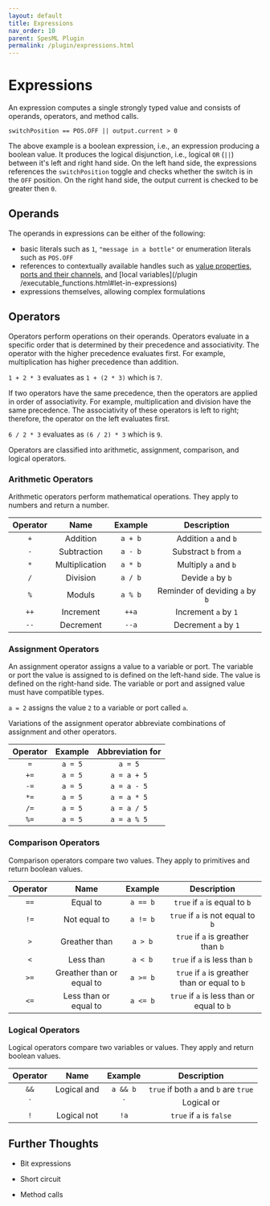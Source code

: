 ```yaml
---
layout: default
title: Expressions
nav_order: 10
parent: SpesML Plugin
permalink: /plugin/expressions.html
---
```


# Expressions

An expression computes a single strongly typed value and consists of operands, 
operators, and method calls.

```
switchPosition == POS.OFF || output.current > 0
```

The above example is a boolean expression, i.e., an expression producing a 
boolean value. It produces the logical disjunction, i.e., logical `OR` (`||`) 
between it's left and right hand side. On the left hand side, the expressions 
references the `switchPosition` toggle and checks whether the switch is in the 
`OFF` position. On the right hand side, the output current is checked to be 
greater then `0`.

## Operands

The operands in expressions can be either of the following:
- basic literals such as `1`, `"message in a bottle"` or enumeration literals 
such as `POS.OFF`
- references to contextually available handles such as [value properties](
/plugin/spes_sysml_mapping.html#universal-interface-model), [ports and their
channels](/plugin/universal_interface_model.html), and [local variables](/plugin
/executable_functions.html#let-in-expressions)
- expressions themselves, allowing complex formulations

## Operators

Operators perform operations on their operands. Operators evaluate in a specific 
order that is determined by their precedence and associativity. The operator 
with the higher precedence evaluates first. For example, multiplication has 
higher precedence than addition.

`1 + 2 * 3` evaluates as `1 + (2 * 3)` which is `7`.

If two operators have the same precedence, then the operators are applied in 
order of associativity. For example, multiplication and division have the same 
precedence. The associativity of these operators is left to right; therefore, 
the operator on the left evaluates first.

`6 / 2 * 3` evaluates as `(6 / 2) * 3` which is `9`.

Operators are classified into arithmetic, assignment, comparison, and logical 
operators.

### Arithmetic Operators

Arithmetic operators perform mathematical operations. They apply to numbers and 
return a number.

| Operator | Name | Example | Description |
| :------: | :--: | :-----: | :---------: |
| `+` | Addition | `a + b` | Addition `a` and `b` |
| `-` | Subtraction | `a - b` | Substract `b` from `a` |
| `*` | Multiplication | `a * b` | Multiply `a` and `b` |
| `/` | Division | `a / b` | Devide `a` by `b`|
| `%` | Moduls | `a % b` | Reminder of deviding `a` by `b` |
| `++` | Increment | `++a` | Increment `a` by `1` |
| `--` | Decrement | `--a` | Decrement `a` by `1` |

### Assignment Operators

An assignment operator assigns a value to a variable or port.
The variable or port the value is assigned to is defined on the left-hand side.
The value is defined on the right-hand side.
The variable or port and assigned value must have compatible types.

`a = 2` assigns the value `2` to a variable or port called `a`.

Variations of the assignment operator abbreviate combinations of assignment and 
other operators.

| Operator | Example | Abbreviation for |
| :------: | :-----: | :--------------: |
| `=` | `a = 5` | `a = 5` | 
| `+=` | `a = 5` | `a = a + 5` | 
| `-=` | `a = 5` | `a = a - 5` | 
| `*=` | `a = 5` | `a = a * 5` | 
| `/=` | `a = 5` | `a = a / 5` | 
| `%=` | `a = 5` | `a = a % 5` | 

### Comparison Operators

Comparison operators compare two values.
They apply to primitives and return boolean values.

| Operator | Name | Example | Description |
| :------: | :--: | :-----: | :---------: |
| `==` | Equal to | `a == b` | `true` if `a` is equal to `b` |
| `!=` | Not equal to | `a != b` | `true` if `a` is not equal to `b` |
| `>` | Greather than | `a > b` | `true` if `a` is greather than `b` |
| `<` | Less than | `a < b` | `true` if `a` is less than `b` |
| `>=` | Greather than or equal to | `a >= b` | `true` if `a` is greather than or equal to `b` |
| `<=` | Less than or equal to | `a <= b` | `true` if `a` is less than or equal to `b` |

### Logical Operators

Logical operators compare two variables or values.
They apply and return boolean values.

| Operator | Name | Example | Description |
| :------: | :--: | :-----: | :---------: |
| `&&` | Logical and | `a && b` | `true` if both `a` and `b` are `true` |
| `||` | Logical or | `a || b` | `true` if `a` or `b` is `true` |
| `!` | Logical not | `!a` | `true` if `a` is `false` |

## Further Thoughts

* Bit expressions

* Short circuit

* Method calls 
